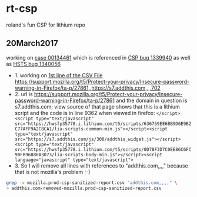 # rt-csp
roland's fun CSP for lithium repo
## 20March2017
working on [case 00134461](https://supportcases.lithium.com/50061000009MCTs) which is referenced in 
[CSP bug 1339940](https://bugzilla.mozilla.org/show_bug.cgi?id=1339940) as well as 
[HSTS bug 1340056](https://bugzilla.mozilla.org/show_bug.cgi?id=1340056)
* 1\. working on [1st line of the CSV File](https://github.com/rtanglao/rt-csp/blob/master/mozilla.prod-csp-sanitized-report.csv) https://support.mozilla.org/t5/Protect-your-privacy/Insecure-password-warning-in-Firefox/ta-p/27861,,https://s7.addthis.com,,,,702
* 2\. url is https://support.mozilla.org/t5/Protect-your-privacy/Insecure-password-warning-in-Firefox/ta-p/27861 and the domain in question is s7.addthis.com; view source of that page shows that this is a lithium script and the code is in line 9362 when viewed in firefox:
```</script><script type="text/javascript" src="https://hwsfp35778.i.lithium.com/t5/scripts/636759EE6BB9D6E9B2C77AFF9A2C8CA1/lia-scripts-common-min.js"></script><script type="text/javascript" src="https://s7.addthis.com/js/300/addthis_widget.js"></script><script type="text/javascript" src="https://hwsfp35778.i.lithium.com/t5/scripts/0D78F3D7C0EE86C6FC90FB96880A3D73/lia-scripts-body-min.js"></script><script language="javascript" type="text/javascript">```
* 3\. So I will remove all lines with references to "addthis.com,,,," because that is not mozilla's problem :-)
```sh
grep -v mozilla.prod-csp-sanitized-report.csv "addthis.com,,,," \
> addthis.com-removed-mozilla.prod-csp-sanitized-report.csv
```
